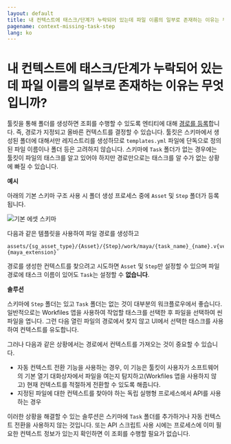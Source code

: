 ```yaml
---
layout: default
title: 내 컨텍스트에 태스크/단계가 누락되어 있는데 파일 이름의 일부로 존재하는 이유는 무엇입니까?
pagename: context-missing-task-step
lang: ko
---
```


# 내 컨텍스트에 태스크/단계가 누락되어 있는데 파일 이름의 일부로 존재하는 이유는 무엇입니까?

툴킷을 통해 폴더를 생성하면 조회를 수행할 수 있도록 엔티티에 대해 [경로를 등록](../administering/what-is-path-cache.md)합니다. 즉, 경로가 지정되고 올바른 컨텍스트를 결정할 수 있습니다.
툴킷은 스키마에서 생성된 폴더에 대해서만 레지스트리를 생성하므로 `templates.yml` 파일에 단독으로 정의된 파일 이름이나 폴더 등은 고려하지 않습니다.
스키마에 `Task` 폴더가 없는 경우에는 툴킷이 파일의 태스크를 알고 있어야 하지만 경로만으로는 태스크를 알 수가 없는 상황에 빠질 수 있습니다.

**예시**

아래의 기본 스키마 구조 사용 시 폴더 생성 프로세스 중에 `Asset` 및 `Step` 폴더가 등록됩니다.

![기본 에셋 스키마](./images/asset-schema.png)

다음과 같은 템플릿을 사용하여 파일 경로를 생성하고

    assets/{sg_asset_type}/{Asset}/{Step}/work/maya/{task_name}_{name}.v{version}.{maya_extension}`

경로를 생성한 컨텍스트를 찾으려고 시도하면 `Asset` 및 `Step`만 설정할 수 있으며 파일 경로에 태스크 이름이 있어도 `Task`는 설정할 수 **없습니다**.

**솔루션**

스키마에 `Step` 폴더는 있고 `Task` 폴더는 없는 것이 대부분의 워크플로우에서 좋습니다. 일반적으로는 Workfiles 앱을 사용하여 작업할 태스크를 선택한 후 파일을 선택하여 씬 파일을 엽니다. 그런 다음 열린 파일의 경로에서 찾지 않고 UI에서 선택한 태스크를 사용하여 컨텍스트를 유도합니다.

그러나 다음과 같은 상황에서는 경로에서 컨텍스트를 가져오는 것이 중요할 수 있습니다.

- 자동 컨텍스트 전환 기능을 사용하는 경우, 이 기능은 툴킷이 사용자가 소프트웨어의 기본 열기 대화상자에서 파일을 여는지 탐지하고(Workfiles 앱을 사용하지 않고) 현재 컨텍스트를 적절하게 전환할 수 있도록 해줍니다.
- 지정된 파일에 대한 컨텍스트를 찾아야 하는 독립 실행형 프로세스에서 API를 사용하는 경우

이러한 상황을 해결할 수 있는 솔루션은 스키마에 `Task` 폴더를 추가하거나 자동 컨텍스트 전환을 사용하지 않는 것입니다. 또는 API 스크립트 사용 시에는 프로세스에 이미 필요한 컨텍스트 정보가 있는지 확인하면 이 조회를 수행할 필요가 없습니다.